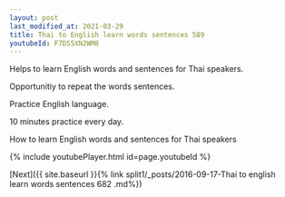 ```yaml
---
layout: post
last_modified_at: 2021-03-29
title: Thai to English learn words sentences 589 
youtubeId: F7DS5XN2WM8
---
```

 
 
Helps to learn English words and sentences for Thai speakers.

Opportunitiy to repeat the words sentences. 

Practice English language. 
 
10 minutes practice every day. 
 
How to learn English words and sentences for Thai speakers 
 
{% include youtubePlayer.html id=page.youtubeId %}
 
 
[Next]({{ site.baseurl }}{% link  split1/_posts/2016-09-17-Thai to english learn words sentences 682 .md%})
 
